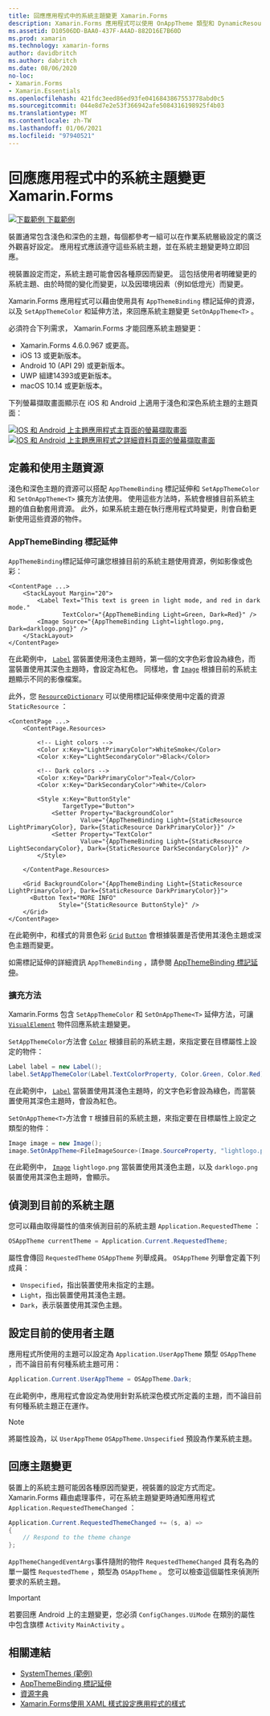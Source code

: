 ```yaml
---
title: 回應應用程式中的系統主題變更 Xamarin.Forms
description: Xamarin.Forms 應用程式可以使用 OnAppTheme 類型和 DynamicResource 標記延伸來回應作業系統主題變更。
ms.assetid: D10506DD-BAA0-437F-A4AD-882D16E7B60D
ms.prod: xamarin
ms.technology: xamarin-forms
author: davidbritch
ms.author: dabritch
ms.date: 08/06/2020
no-loc:
- Xamarin.Forms
- Xamarin.Essentials
ms.openlocfilehash: 421fdc3eed86ed93fe0416843867553778abd0c5
ms.sourcegitcommit: 044e8d7e2e53f366942afe5084316198925f4b03
ms.translationtype: MT
ms.contentlocale: zh-TW
ms.lasthandoff: 01/06/2021
ms.locfileid: "97940521"
---
```

# <a name="respond-to-system-theme-changes-in-no-locxamarinforms-applications"></a>回應應用程式中的系統主題變更 Xamarin.Forms

[![下載範例](~/media/shared/download.png) 下載範例](/samples/xamarin/xamarin-forms-samples/userinterface-systemthemesdemo/)

裝置通常包含淺色和深色的主題，每個都參考一組可以在作業系統層級設定的廣泛外觀喜好設定。 應用程式應該遵守這些系統主題，並在系統主題變更時立即回應。

視裝置設定而定，系統主題可能會因各種原因而變更。 這包括使用者明確變更的系統主題、由於時間的變化而變更，以及因環境因素（例如低燈光）而變更。

Xamarin.Forms 應用程式可以藉由使用具有 `AppThemeBinding` 標記延伸的資源，以及 `SetAppThemeColor` 和延伸方法，來回應系統主題變更 `SetOnAppTheme<T>`  。

必須符合下列需求， Xamarin.Forms 才能回應系統主題變更：

- Xamarin.Forms 4.6.0.967 或更高。
- iOS 13 或更新版本。
- Android 10 (API 29) 或更新版本。
- UWP 組建14393或更新版本。
- macOS 10.14 或更新版本。

下列螢幕擷取畫面顯示在 iOS 和 Android 上適用于淺色和深色系統主題的主題頁面：

[![IOS 和 Android 上主題應用程式主頁面的螢幕擷取畫面](system-theme-changes-images/main-page-both-themes.png "主題應用程式的主頁面")](system-theme-changes-images/main-page-both-themes-large.png#lightbox "主題應用程式的主頁面") 
[ ![IOS 和 Android 上主題應用程式之詳細資料頁面的螢幕擷取畫面](system-theme-changes-images/detail-page-both-themes.png "主題應用程式的詳細資料頁面")](system-theme-changes-images/detail-page-both-themes-large.png#lightbox "主題應用程式的詳細資料頁面")

## <a name="define-and-consume-theme-resources"></a>定義和使用主題資源

淺色和深色主題的資源可以搭配 `AppThemeBinding` 標記延伸和 `SetAppThemeColor` 和 `SetOnAppTheme<T>` 擴充方法使用。 使用這些方法時，系統會根據目前系統主題的值自動套用資源。 此外，如果系統主題在執行應用程式時變更，則會自動更新使用這些資源的物件。

### <a name="appthemebinding-markup-extension"></a>AppThemeBinding 標記延伸

`AppThemeBinding`標記延伸可讓您根據目前的系統主題使用資源，例如影像或色彩：

```xaml
<ContentPage ...>
    <StackLayout Margin="20">
        <Label Text="This text is green in light mode, and red in dark mode."
               TextColor="{AppThemeBinding Light=Green, Dark=Red}" />
        <Image Source="{AppThemeBinding Light=lightlogo.png, Dark=darklogo.png}" />
    </StackLayout>
</ContentPage>
```

在此範例中， [`Label`](xref:Xamarin.Forms.Label) 當裝置使用淺色主題時，第一個的文字色彩會設為綠色，而當裝置使用其深色主題時，會設定為紅色。 同樣地，會 [`Image`](xref:Xamarin.Forms.Image) 根據目前的系統主題顯示不同的影像檔案。

此外，您 [`ResourceDictionary`](xref:Xamarin.Forms.ResourceDictionary) 可以使用標記延伸來使用中定義的資源 `StaticResource` ：

```xaml
<ContentPage ...>
    <ContentPage.Resources>

        <!-- Light colors -->
        <Color x:Key="LightPrimaryColor">WhiteSmoke</Color>
        <Color x:Key="LightSecondaryColor">Black</Color>

        <!-- Dark colors -->
        <Color x:Key="DarkPrimaryColor">Teal</Color>
        <Color x:Key="DarkSecondaryColor">White</Color>

        <Style x:Key="ButtonStyle"
               TargetType="Button">
            <Setter Property="BackgroundColor"
                    Value="{AppThemeBinding Light={StaticResource LightPrimaryColor}, Dark={StaticResource DarkPrimaryColor}}" />
            <Setter Property="TextColor"
                    Value="{AppThemeBinding Light={StaticResource LightSecondaryColor}, Dark={StaticResource DarkSecondaryColor}}" />
        </Style>

    </ContentPage.Resources>

    <Grid BackgroundColor="{AppThemeBinding Light={StaticResource LightPrimaryColor}, Dark={StaticResource DarkPrimaryColor}}">
      <Button Text="MORE INFO"
              Style="{StaticResource ButtonStyle}" />
    </Grid>    
</ContentPage>    
```

在此範例中，和樣式的背景色彩 [`Grid`](xref:Xamarin.Forms.Grid) [`Button`](xref:Xamarin.Forms.Button) 會根據裝置是否使用其淺色主題或深色主題而變更。

如需標記延伸的詳細資訊 `AppThemeBinding` ，請參閱 [AppThemeBinding 標記延伸](~/xamarin-forms/xaml/markup-extensions/consuming.md#appthemebinding-markup-extension)。

### <a name="extension-methods"></a>擴充方法

Xamarin.Forms 包含 `SetAppThemeColor` 和 `SetOnAppTheme<T>` 延伸方法，可讓 [`VisualElement`](xref:Xamarin.Forms.VisualElement) 物件回應系統主題變更。

`SetAppThemeColor`方法會 [`Color`](xref:Xamarin.Forms.Color) 根據目前的系統主題，來指定要在目標屬性上設定的物件：

```csharp
Label label = new Label();
label.SetAppThemeColor(Label.TextColorProperty, Color.Green, Color.Red);
```

在此範例中， [`Label`](xref:Xamarin.Forms.Label) 當裝置使用其淺色主題時，的文字色彩會設為綠色，而當裝置使用其深色主題時，會設為紅色。

`SetOnAppTheme<T>`方法會 `T` 根據目前的系統主題，來指定要在目標屬性上設定之類型的物件：

```csharp
Image image = new Image();
image.SetOnAppTheme<FileImageSource>(Image.SourceProperty, "lightlogo.png", "darklogo.png");
```

在此範例中， [`Image`](xref:Xamarin.Forms.Image) `lightlogo.png` 當裝置使用其淺色主題，以及 `darklogo.png` 裝置使用其深色主題時，會顯示。

## <a name="detect-the-current-system-theme"></a>偵測到目前的系統主題

您可以藉由取得屬性的值來偵測目前的系統主題 `Application.RequestedTheme` ：

```csharp
OSAppTheme currentTheme = Application.Current.RequestedTheme;
```

屬性會傳回 `RequestedTheme` `OSAppTheme` 列舉成員。 `OSAppTheme` 列舉會定義下列成員：

- `Unspecified`，指出裝置使用未指定的主題。
- `Light`，指出裝置使用其淺色主題。
- `Dark`，表示裝置使用其深色主題。

## <a name="set-the-current-user-theme"></a>設定目前的使用者主題

應用程式所使用的主題可以設定為 `Application.UserAppTheme` 類型 `OSAppTheme` ，而不論目前有何種系統主題可用：

```csharp
Application.Current.UserAppTheme = OSAppTheme.Dark;
```

在此範例中，應用程式會設定為使用針對系統深色模式所定義的主題，而不論目前有何種系統主題正在運作。

> [!NOTE]
> 將屬性設為，以 `UserAppTheme` `OSAppTheme.Unspecified` 預設為作業系統主題。

## <a name="react-to-theme-changes"></a>回應主題變更

裝置上的系統主題可能因各種原因而變更，視裝置的設定方式而定。 Xamarin.Forms 藉由處理事件，可在系統主題變更時通知應用程式 `Application.RequestedThemeChanged` ：

```csharp
Application.Current.RequestedThemeChanged += (s, a) =>
{
    // Respond to the theme change
};
```

`AppThemeChangedEventArgs`事件隨附的物件 `RequestedThemeChanged` 具有名為的單一屬性 `RequestedTheme` ，類型為 `OSAppTheme` 。 您可以檢查這個屬性來偵測所要求的系統主題。

> [!IMPORTANT]
> 若要回應 Android 上的主題變更，您必須 `ConfigChanges.UiMode` 在類別的屬性中包含旗標 `Activity` `MainActivity` 。

## <a name="related-links"></a>相關連結

- [SystemThemes (範例) ](/samples/xamarin/xamarin-forms-samples/userinterface-systemthemesdemo/)
- [AppThemeBinding 標記延伸](~/xamarin-forms/xaml/markup-extensions/consuming.md#appthemebinding-markup-extension)
- [資源字典](~/xamarin-forms/xaml/resource-dictionaries.md)
- [Xamarin.Forms使用 XAML 樣式設定應用程式的樣式](~/xamarin-forms/user-interface/styles/xaml/index.md)